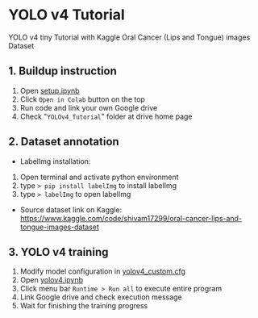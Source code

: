 # YOLO v4 Tutorial

YOLO v4 tiny Tutorial with Kaggle Oral Cancer (Lips and Tongue) images Dataset

## 1. Buildup instruction

1. Open [setup.ipynb](setup.ipynb)
2. Click `Open in Colab` button on the top
3. Run code and link your own Google drive
4. Check "`YOLOv4_Tutorial`" folder at drive home page

## 2. Dataset annotation

* LabelImg installation: 
1. Open terminal and activate python environment
2. type `> pip install labelImg` to install labelImg
3. type `> labelImg` to open labelImg

* Source dataset link on Kaggle:
 https://www.kaggle.com/code/shivam17299/oral-cancer-lips-and-tongue-images-dataset

## 3. YOLO v4 training

1. Modify model configuration in [yolov4_custom.cfg](yolov4_custom.cfg)
2. Open [yolov4.ipynb](yolov4.ipynb)
3. Click menu bar `Runtime > Run all` to execute entire program
4. Link Google drive and check execution message
5. Wait for finishing the training progress

